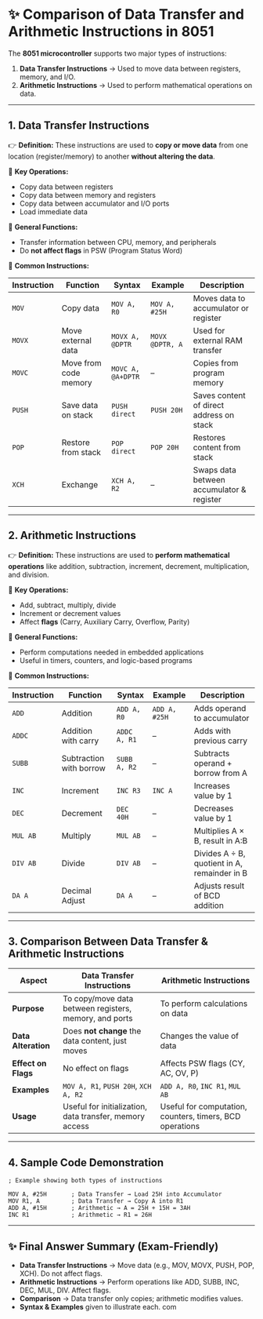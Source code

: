 # ✨ Comparison of Data Transfer and Arithmetic Instructions in 8051

The **8051 microcontroller** supports two major types of instructions:

1. **Data Transfer Instructions** → Used to move data between registers, memory, and I/O.
2. **Arithmetic Instructions** → Used to perform mathematical operations on data.

---

## 1. **Data Transfer Instructions**

👉 **Definition:**
These instructions are used to **copy or move data** from one location (register/memory) to another **without altering the data**.

📌 **Key Operations:**

* Copy data between registers
* Copy data between memory and registers
* Copy data between accumulator and I/O ports
* Load immediate data

📌 **General Functions:**

* Transfer information between CPU, memory, and peripherals
* Do **not affect flags** in PSW (Program Status Word)

📌 **Common Instructions:**

| **Instruction** | **Function**          | **Syntax**        | **Example**     | **Description**                           |
| --------------- | --------------------- | ----------------- | --------------- | ----------------------------------------- |
| `MOV`           | Copy data             | `MOV A, R0`       | `MOV A, #25H`   | Moves data to accumulator or register     |
| `MOVX`          | Move external data    | `MOVX A, @DPTR`   | `MOVX @DPTR, A` | Used for external RAM transfer            |
| `MOVC`          | Move from code memory | `MOVC A, @A+DPTR` | –               | Copies from program memory                |
| `PUSH`          | Save data on stack    | `PUSH direct`     | `PUSH 20H`      | Saves content of direct address on stack  |
| `POP`           | Restore from stack    | `POP direct`      | `POP 20H`       | Restores content from stack               |
| `XCH`           | Exchange              | `XCH A, R2`       | –               | Swaps data between accumulator & register |

---

## 2. **Arithmetic Instructions**

👉 **Definition:**
These instructions are used to **perform mathematical operations** like addition, subtraction, increment, decrement, multiplication, and division.

📌 **Key Operations:**

* Add, subtract, multiply, divide
* Increment or decrement values
* Affect **flags** (Carry, Auxiliary Carry, Overflow, Parity)

📌 **General Functions:**

* Perform computations needed in embedded applications
* Useful in timers, counters, and logic-based programs

📌 **Common Instructions:**

| **Instruction** | **Function**            | **Syntax**   | **Example**   | **Description**                              |
| --------------- | ----------------------- | ------------ | ------------- | -------------------------------------------- |
| `ADD`           | Addition                | `ADD A, R0`  | `ADD A, #25H` | Adds operand to accumulator                  |
| `ADDC`          | Addition with carry     | `ADDC A, R1` | –             | Adds with previous carry                     |
| `SUBB`          | Subtraction with borrow | `SUBB A, R2` | –             | Subtracts operand + borrow from A            |
| `INC`           | Increment               | `INC R3`     | `INC A`       | Increases value by 1                         |
| `DEC`           | Decrement               | `DEC 40H`    | –             | Decreases value by 1                         |
| `MUL AB`        | Multiply                | `MUL AB`     | –             | Multiplies A × B, result in A\:B             |
| `DIV AB`        | Divide                  | `DIV AB`     | –             | Divides A ÷ B, quotient in A, remainder in B |
| `DA A`          | Decimal Adjust          | `DA A`       | –             | Adjusts result of BCD addition               |

---

## 3. **Comparison Between Data Transfer & Arithmetic Instructions**

| **Aspect**          | **Data Transfer Instructions**                          | **Arithmetic Instructions**                              |
| ------------------- | ------------------------------------------------------- | -------------------------------------------------------- |
| **Purpose**         | To copy/move data between registers, memory, and ports  | To perform calculations on data                          |
| **Data Alteration** | Does **not change** the data content, just moves        | Changes the value of data                                |
| **Effect on Flags** | No effect on flags                                      | Affects PSW flags (CY, AC, OV, P)                        |
| **Examples**        | `MOV A, R1`, `PUSH 20H`, `XCH A, R2`                    | `ADD A, R0`, `INC R1`, `MUL AB`                          |
| **Usage**           | Useful for initialization, data transfer, memory access | Useful for computation, counters, timers, BCD operations |

---

## 4. **Sample Code Demonstration**

```assembly
; Example showing both types of instructions

MOV A, #25H       ; Data Transfer → Load 25H into Accumulator
MOV R1, A         ; Data Transfer → Copy A into R1
ADD A, #15H       ; Arithmetic → A = 25H + 15H = 3AH
INC R1            ; Arithmetic → R1 = 26H
```

---

## ✨ Final Answer Summary (Exam-Friendly)

* **Data Transfer Instructions** → Move data (e.g., MOV, MOVX, PUSH, POP, XCH). Do not affect flags.
* **Arithmetic Instructions** → Perform operations like ADD, SUBB, INC, DEC, MUL, DIV. Affect flags.
* **Comparison** → Data transfer only copies; arithmetic modifies values.
* **Syntax & Examples** given to illustrate each.
com
